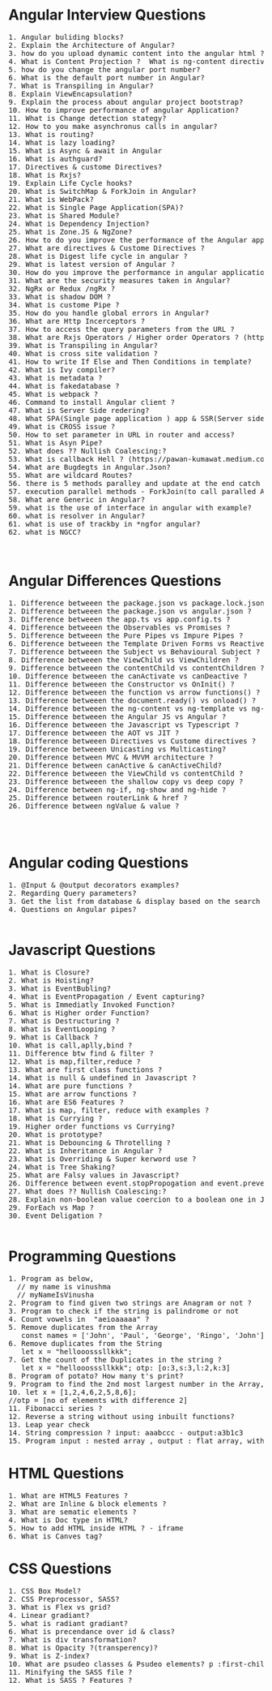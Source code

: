 # Angular Interview Questions
<pre>
1. Angular buliding blocks?
2. Explain the Architecture of Angular?
3. how do you upload dynamic content into the angular html ?
4. What is Content Projection ?  What is ng-content directive in Angular?
5. how do you change the angular port number?
6. What is the default port number in Angular?
7. What is Transpiling in Angular?
8. Explain ViewEncapsulation?
9. Explain the process about angular project bootstrap?
10. How to improve performance of angular Application?
11. What is Change detection stategy?
12. How to you make asynchronus calls in angular?
13. What is routing?
14. What is lazy loading?
15. What is Async & await in Angular
16. What is authguard?
17. Directives & custome Directives?
18. What is Rxjs?
19. Explain Life Cycle hooks?
20. What is SwitchMap & ForkJoin in Angular?
21. What is WebPack?
22. What is Single Page Application(SPA)?
23. What is Shared Module?
24. What is Dependency Injection?
25. What is Zone.JS & NgZone?
26. How to do you improve the performance of the Angular application ?
27. What are directives & Custome Directives ?
28. What is Digest life cycle in angular ?
29. What is latest version of Angular ?
30. How do you improve the performance in angular application ?
31. What are the security measures taken in Angular?
32. NgRx or Redux /ngRx ?
33. What is shadow DOM ?
34. What is custome Pipe ?
35. How do you handle global errors in Angular?
36. What are Http Incerceptors ?
37. How to access the query parameters from the URL ?
38. What are Rxjs Operators / Higher order Operators ? (https://levelup.gitconnected.com/higher-order-mapping-operators-62466243820a)
39. What is Transpiling in Angular?
40. What is cross site validation ? 
41. How to write If Else and Then Conditions in template?
42. What is Ivy compiler?
43. What is metadata ?
44. What is fakedatabase ?
45. What is webpack ?
46. Command to install Angular client ?
47. What is Server Side redering?
48. What SPA(Single page application ) app & SSR(Server side redenring)
49. What is CROSS issue ?
50. How to set parameter in URL in router and access?
51. What is Asyn Pipe?
52. What does ?? Nullish Coalescing:?
53. What is callback Hell ? (https://pawan-kumawat.medium.com/avoid-callback-hell-in-angular-code-3537890034b#:~:text=The%20calls%20are%20nested%20and,start%20shaping%20a%20real%20hell.&text=Now%20if%20we%20somehow%20manage,easier%20to%20understand%20for%20anyone.)
54. What are Bugdegts in Angular.Json?
55. What are wildcard Routes?
56. there is 5 methods paralley and update at the end catch data2(ForkJoin)
57. execution parallel methods - ForkJoin(to call paralled API's),SwitchMap(Used for search operation),ConcatMap(Sequencially API calls),MergeMap)
58. What are Generic in Angular?
59. what is the use of interface in angular with example?
60. what is resolver in Angular?
61. what is use of trackby in *ngfor angular?
62. what is NGCC?


</pre>
# Angular Differences Questions
<pre>
1. Difference betweeen the package.json vs package.lock.json ?
2. Difference betweeen the package.json vs angular.json ?
3. Difference betweeen the app.ts vs app.config.ts ?
4. Difference betweeen the Observables vs Promises ?
5. Difference betweeen the Pure Pipes vs Impure Pipes ?
6. Difference betweeen the Template Driven Forms vs Reactive forms ?
7. Difference betweeen the Subject vs Behavioural Subject ?
8. Difference betweeen the ViewChild vs ViewChildren ?
9. Difference betweeen the contentChild vs contentChildren ?
10. Difference betweeen the canActivate vs canDeactive ?
11. Difference betweeen the Constructor vs OnInit() ?
12. Difference betweeen the function vs arrow functions() ?
13. Difference betweeen the document.ready() vs onload() ?
14. Difference betweeen the ng-content vs ng-template vs ng-container ?
15. Difference betweeen the Angular JS vs Angular ?
16. Difference betweeen the Javascript vs Typescript ?
17. Difference betweeen the AOT vs JIT ?
18. Difference betweeen Directives vs Custome directives ?
19. Difference betweeen Unicasting vs Multicasting?
20. Difference between MVC & MVVM architecture ?
21. Difference between canActive & canActiveChild?
22. Difference betweeen the ViewChild vs contentChild ?
23. Difference betweeen the shallow copy vs deep copy ?
24. Difference between ng-if, ng-show and ng-hide ?
25. Difference between routerLink & href ?
26. Difference between ngValue & value ?



</pre>

# Angular coding Questions
<pre>
1. @Input & @output decorators examples?
2. Regarding Query parameters?
3. Get the list from database & display based on the search option?
4. Questions on Angular pipes?

</pre>

# Javascript Questions
<pre>
1. What is Closure?
2. What is Hoisting?
3. What is EventBubling?
4. What is EventPropagation / Event capturing?
5. What is Immediatly Invoked Function?
6. What is Higher order Function?
7. What is Destructuring ?
8. What is EventLooping ?
9. What is Callback ?
10. What is call,aplly,bind ?
11. Difference btw find & filter ?
12. What is map,filter,reduce ?
13. What are first class functions ?
14. What is null & undefined in Javascript ?
14. What are pure functions ?
15. What are arrow functions ?
16. What are ES6 Features ?
17. What is map, filter, reduce with examples ?
18. What is Currying ?
19. Higher order functions vs Currying?
20. What is prototype?
21. What is Debouncing & Throtelling ?
22. What is Inheritance in Angular ?
23. What is Overriding & Super kerword use ?
24. What is Tree Shaking?
25. What are Falsy values in Javascript?
26. Difference between event.stopPropogation and event.preventDefault ?
27. What does ?? Nullish Coalescing:?
28. Explain non-boolean value coercion to a boolean one in JavaScript -  (!!) operator
29. ForEach vs Map ?
30. Event Deligation ?

</pre>

# Programming Questions
<pre>
1. Program as below,
  // my name is vinushma
  // myNameIsVinusha
2. Program to find given two strings are Anagram or not ?
3. Program to check if the string is palindrome or not
4. Count vowels in  "aeioaaaaa" ?
5. Remove duplicates from the Array
   const names = ['John', 'Paul', 'George', 'Ringo', 'John'];
6. Remove duplicates from the String
   let x = "hellooosssllkkk";
7. Get the count of the Duplicates in the string ?
   let x = "hellooosssllkkk"; otp: [o:3,s:3,l:2,k:3]
8. Program of potato? How many t's print?
9. Program to find the 2nd most largest number in the Array, without using second array ?
10. let x = [1,2,4,6,2,5,8,6];
//otp = [no of elements with difference 2]
11. Fibonacci series ?
12. Reverse a string without using inbuilt functions?
13. Leap year check
14. String compression ? input: aaabccc - output:a3b1c3
15. Program input : nested array , output : flat array, without using flat / inbuild functions ?
</pre>

# HTML Questions
<pre>
1. What are HTML5 Features ?
2. What are Inline & block elements ?
3. What are sematic elements ?
4. What is Doc type in HTML?
5. How to add HTML inside HTML ? - iframe
6. What is Canves tag?
</pre>



# CSS Questions
<pre>
1. CSS Box Model?
2. CSS Preprocessor, SASS?
3. What is Flex vs grid?
4. Linear gradiant?
5. what is radiant gradiant?
6. What is precendance over id & class?
7. What is div transformation?
8. What is Opacity ?(transperency)?
9. What is Z-index?
10. What are psudeo classes & Psudeo elements? p :first-child & ::first-line
11. Minifying the SASS file ? 
12. What is SASS ? Features ? 

</pre>


